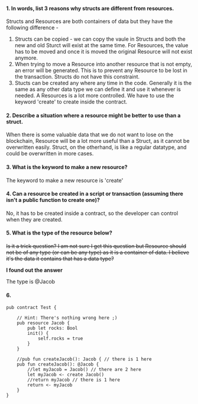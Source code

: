 #### 1. In words, list 3 reasons why structs are different from resources.
Structs and Resources are both containers of data but they have the following difference -
1. Structs can be copied - we can copy the vaule in Structs and both the new and old Sturct will exist at the same time. For Resources, the value has to be moved and once it is moved the original Resource will not exist anymore.
2. When trying to move a Resource into another resource that is not empty, an error will be generated. This is to prevent any Resource to be lost in the transaction. Structs do not have this constraint.
3. Stucts can be created any where any time in the code. Generally it is the same as any other data type we can define it and use it whenever is needed. A Resources is a lot more controlled. We have to use the keyword 'create' to create inside the contract. 

#### 2. Describe a situation where a resource might be better to use than a struct.
When there is some valuable data that we do not want to lose on the blockchain, Resource will be a lot more useful than a Struct, as it cannot be overwritten easily. Struct, on the otherhand, is like a regular datatype, and could be overwritten in more cases.

#### 3. What is the keyword to make a new resource?
The keyword to make a new resource is 'create'

#### 4. Can a resource be created in a script or transaction (assuming there isn't a public function to create one)?
No, it has to be created inside a contract, so the developer can control when they are created.

#### 5. What is the type of the resource below?
<s>Is it a trick question? I am not sure I get this question but Resource should not be of any type (or can be any type) as it is a container of data. I believe it's the data it contains that has a data type? </s>

**I found out the answer**

The type is @Jacob

#### 6.
```cadence
pub contract Test {

    // Hint: There's nothing wrong here ;)
    pub resource Jacob {
        pub let rocks: Bool
        init() {
            self.rocks = true
        }
    }

    //pub fun createJacob(): Jacob { // there is 1 here
    pub fun createJacob(): @Jacob {
        //let myJacob = Jacob() // there are 2 here
        let myJacob <- create Jacob()
        //return myJacob // there is 1 here
        return <- myJacob
    }
}
```

